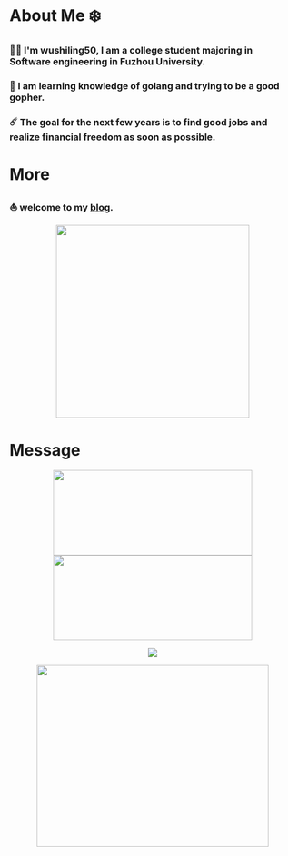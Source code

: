 # About Me ❄️
### <div align="left"> 👨‍💻 I'm wushiling50, I am a college student majoring in Software engineering in Fuzhou University.</div> 
### <div align="left"> 🌱 I am learning knowledge of golang and trying to be a good gopher. </div>
### <div align="left"> ☄️ The goal for the next few years is to find good jobs and realize financial freedom as soon as possible. </div>

# More
### <div align="left"> ⛵ welcome to my [blog](https://wushiling50.github.io/). </div>
<a href="https://github.com/wushiling50">

<div align="center">
 <img src="https://i.imgur.com/kdKhgx6.gif" width="340px" align="center">
</div>  
</a>

# Message
<div align="center">  
<img width="350px" height="150" src="https://github-readme-stats.vercel.app/api?username=wushiling50&theme=vue-dark&count_private=true&show_icons=true">
<img width="350px" height="150px" src="https://github-readme-stats.vercel.app/api/top-langs/?username=wushiling50&theme=vue-dark&layout=compact">
</div>  

</a>
 <p align="center">
    <img src="https://github-profile-trophy.vercel.app/?username=wushiling50&column=7&theme=onedark"/>
  </p>
</a>

<div align="center">
<img src="https://rishavanand.github.io/static/images/greetings.gif" align="center" width="90%" height="320"/>
</div>  



